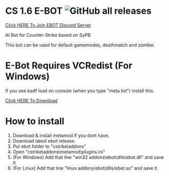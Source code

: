 # CS 1.6 E-BOT ![GitHub all releases](https://img.shields.io/github/downloads/EfeDursun125/CS-EBOT/total)
[Click HERE To Join EBOT Discord Server](http://discord.gg/v7PesBamXt)


AI Bot for Counter-Strike based on SyPB

This bot can be used for default gamemodes, deathmatch and zombie.


# E-Bot Requires VCRedist (For Windows)
If you see badf load on console (when you type "meta list") install this.

[Click HERE To Download](https://aka.ms/vs/17/release/vc_redist.x86.exe)

# How to install
1. Download & install metamod if you dont have.
2. Download latest ebot release.
3. Put ebot folder to "cstrike\addons"
4. Open "cstrike\addons\metamod\plugins.ini"
5. (For Windows) Add that line "win32 addons\ebot\dlls\ebot.dll" and save it.
6. (For Linux) Add that line "linux addons/ebot/dlls/ebot.so" and save it.
